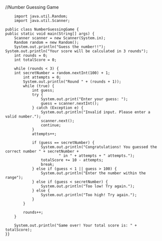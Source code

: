 //Number Guessing Game




        import java.util.Random;
        import java.util.Scanner;

    public class NumberGuessingGame {
    public static void main(String[] args) {
        Scanner scanner = new Scanner(System.in);
        Random random = new Random();
        System.out.println("Guess the number!!");
	System.out.println("Your score will be calculated in 3 rounds");
        int rounds = 0;
        int totalScore = 0;

        while (rounds < 3) {
	    int secretNumber = random.nextInt(100) + 1;
            int attempts = 0;
            System.out.println("Round " + (rounds + 1));
            while (true) {
                int guess;
                try {
                    System.out.print("Enter your guess: ");
                    guess = scanner.nextInt();
                } catch (Exception e) {
                    System.out.println("Invalid input. Please enter a valid number.");
                    scanner.next();
                    continue;
                }   
                attempts++;

                if (guess == secretNumber) {
                    System.out.println("Congratulations! You guessed the correct number " + secretNumber +
                            " in " + attempts + " attempts.");
                    totalScore += 10 - attempts;
                    break;
                } else if (guess < 1 || guess > 100) {
                    System.out.println("Enter the number within the range");
                } else if (guess < secretNumber) {
                    System.out.println("Too low! Try again.");
                } else {
                    System.out.println("Too high! Try again.");
                }
            }

            rounds++;
        }

        System.out.println("Game over! Your total score is: " + totalScore);
    }}
